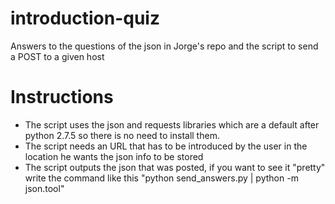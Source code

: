 # introduction-quiz
Answers to the questions of the json in Jorge's repo and the script to send a POST to a given host
# Instructions
* The script uses the json and requests libraries which are a default after python 2.7.5 so there is no need to install them.
* The script needs an URL that has to be introduced by the user in the location he wants the json info to be stored
* The script outputs the json that was posted, if you want to see it "pretty" write the command like this "python send_answers.py | python -m json.tool"

